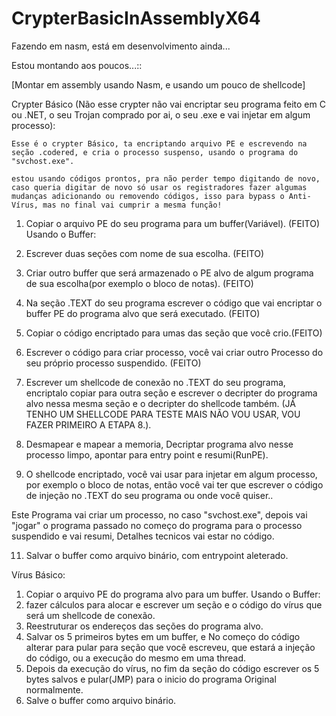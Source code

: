 # CrypterBasicInAssemblyX64
Fazendo em nasm, está em desenvolvimento ainda...

 Estou montando aos poucos...::

[Montar em assembly usando Nasm, e usando um pouco de  shellcode]

Crypter Básico (Não esse crypter não vai encriptar seu programa feito em C ou .NET, o seu Trojan comprado por ai, o seu .exe e vai injetar em algum processo):

    Esse é o crypter Básico, ta encriptando arquivo PE e escrevendo na seção .codered, e cria o processo suspenso, usando o programa do "svchost.exe".  
    
    estou usando códigos prontos, pra não perder tempo digitando de novo, caso queria digitar de novo só usar os registradores fazer algumas mudanças adicionando ou removendo códigos, isso para bypass o Anti-Vírus, mas no final vai cumprir a mesma função!



1. Copiar o arquivo PE do seu programa para um buffer(Variável). (FEITO)
Usando o Buffer:

2. Escrever duas seções com nome de sua escolha. (FEITO)

3. Criar outro buffer que será armazenado o PE alvo de algum programa de sua escolha(por exemplo o bloco de notas). (FEITO)

4. Na seção .TEXT do seu programa escrever o código que vai encriptar o buffer PE do programa alvo que será executado. (FEITO)

5. Copiar o código encriptado para umas das seção que você crio.(FEITO)
6. Escrever o código para criar processo, você vai criar outro Processo do seu próprio processo suspendido. (FEITO)

 7. Escrever um shellcode de conexão no .TEXT do seu programa, encriptalo copiar para outra seção e escrever o decripter do programa alvo nessa mesma seção e o decripter do shellcode também. (JÁ TENHO UM SHELLCODE PARA TESTE MAIS NÃO VOU USAR, VOU FAZER PRIMEIRO A ETAPA 8.).

8. Desmapear e mapear a memoria, Decriptar programa alvo nesse processo limpo, apontar para entry point e resumi(RunPE).

9. O shellcode encriptado, você vai usar para injetar em algum processo, por exemplo o bloco de notas, então você vai ter que escrever o código de injeção no .TEXT do seu programa ou onde você quiser.. 

Este Programa vai criar um processo, no caso "svchost.exe", depois vai "jogar" o programa passado no começo do programa para o processo suspendido e vai resumi, Detalhes tecnicos vai estar no código.

11. Salvar o buffer como arquivo binário, com entrypoint aleterado.


Vírus Básico:
1. Copiar o arquivo PE do  programa alvo para um buffer.
Usando o Buffer:
2. fazer cálculos para alocar e escrever um seção e o código do vírus que será um shellcode de conexão.
3. Reestruturar os endereços das seções do programa alvo. 
4. Salvar os 5 primeiros bytes em um buffer, e No começo do código alterar para pular para seção que você escreveu, que estará a injeção do código, ou a execução do mesmo em uma thread.
5. Depois da execução do vírus, no fim da seção do código escrever os 5 bytes salvos e pular(JMP) para o inicio do programa Original normalmente.
6. Salve o buffer como arquivo binário.
